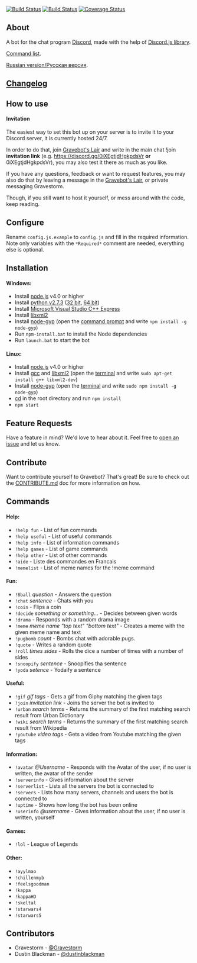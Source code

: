 
[![Build Status](https://david-dm.org/gravestorm/gravebot.svg)](https://david-dm.org/gravestorm/gravebot)
[![Build Status](https://travis-ci.org/Gravestorm/Gravebot.svg?branch=master)](https://travis-ci.org/Gravestorm/Gravebot)
[![Coverage Status](https://img.shields.io/coveralls/Gravestorm/Gravebot/master.svg)](https://coveralls.io/github/Gravestorm/Gravebot?branch=master)

## About
A bot for the chat program [Discord](https://discordapp.com/), made with the help of [Discord.js library](https://github.com/hydrabolt/discord.js).

[Command list](https://github.com/Gravestorm/Gravebot#commands).

[Russian version/Pусская версия](https://github.com/Gravestorm/GravebotRU).

## [Changelog](CHANGELOG.md)

## How to use
#### Invitation
The easiest way to set this bot up on your server is to invite it to your Discord server, it is currently hosted 24/7.

In order to do that, join [Gravebot's Lair](https://discord.gg/0iXEgtjdHgkpdsVr) and write in the main chat !join **invitation link** (e.g. https://discord.gg/0iXEgtjdHgkpdsVr **or** 0iXEgtjdHgkpdsVr), you may also test it there as much as you like.

If you have any questions, feedback or want to request features, you may also do that by leaving a message in the [Gravebot's Lair](https://discord.gg/0iXEgtjdHgkpdsVr), or private messaging Gravestorm.

Though, if you still want to host it yourself, or mess around with the code, keep reading.

## Configure

Rename `config.js.example` to `config.js` and fill in the required information. Note only variables with the `*Required*` comment are needed, everything else is optional.

## Installation
#### Windows:
- Install [node.js](https://nodejs.org/en/) v4.0 or higher
- Install [python v2.7.3](https://www.python.org) ([32 bit](https://www.python.org/ftp/python/2.7.3/python-2.7.3.msi), [64 bit](https://www.python.org/ftp/python/2.7.3/python-2.7.3.amd64.msi))
- Install [Microsoft Visual Studio C++ Express](http://go.microsoft.com/?linkid=9816758)
- Install [libxml2](ftp://ftp.zlatkovic.com/libxml/)
- Install [node-gyp](https://github.com/nodejs/node-gyp) (open the [command prompt](http://windows.microsoft.com/en-us/windows/command-prompt-faq) and write `npm install -g node-gyp`)
- Run `npm-install.bat` to install the Node dependencies
- Run `launch.bat` to start the bot

#### Linux:
- Install [node.js](https://nodejs.org/en/) v4.0 or higher
- Install [gcc](https://gcc.gnu.org) and [libxml2](http://www.xmlsoft.org/) (open the [terminal](http://www.howtogeek.com/140679/beginner-geek-how-to-start-using-the-linux-terminal/) and write `sudo apt-get install g++ libxml2-dev`)
- Install [node-gyp](https://github.com/nodejs/node-gyp) (open the [terminal](http://www.howtogeek.com/140679/beginner-geek-how-to-start-using-the-linux-terminal/) and write `sudo npm install -g node-gyp`)
- [cd](https://en.wikipedia.org/wiki/Cd_%28command%29) in the root directory and run `npm install`
- `npm start`

## Feature Requests

Have a feature in mind? We'd love to hear about it. Feel free to [open an issue](https://github.com/Gravestorm/Gravebot/issues/new) and let us know.

## Contribute

Want to contribute yourself to Gravebot? That's great! Be sure to check out the [CONTRIBUTE.md](CONTRIBUTE.md) doc for more information on how.

## Commands
#### Help:
- `!help fun` - List of fun commands
- `!help useful` - List of useful commands
- `!help info` - List of information commands
- `!help games` - List of game commands
- `!help other` - List of other commands
- `!aide` - Liste des commandes en Francais
- `!memelist` - List of meme names for the !meme command

#### Fun:
- `!8ball` *question* - Answers the question
- `!chat` *sentence* - Chats with you
- `!coin` - Flips a coin
- `!decide` *something or something...* - Decides between given words
- `!drama` - Responds with a random drama image
- `!meme` *meme name "top text" "bottom text"* -  Creates a meme with the given meme name and text
- `!pugbomb` *count* - Bombs chat with adorable pugs.
- `!quote` - Writes a random quote
- `!roll` *times sides* - Rolls the dice a number of times with a number of sides
- `!snoopify` *sentence* - Snoopifies tha sentence
- `!yoda` *setence* - Yodaify a sentence

#### Useful:
- `!gif` *gif tags* - Gets a gif from Giphy matching the given tags
- `!join` *invitation link* - Joins the server the bot is invited to
- `!urban` *search terms* - Returns the summary of the first matching search result from Urban Dictionary
- `!wiki` *search terms* - Returns the summary of the first matching search result from Wikipedia
- `!youtube` *video tags* - Gets a video from Youtube matching the given tags

#### Information:
- `!avatar` *@Username* - Responds with the Avatar of the user, if no user is written, the avatar of the sender
- `!serverinfo` - Gives information about the server
- `!serverlist` - Lists all the servers the bot is connected to
- `!servers` - Lists how many servers, channels and users the bot is connected to
- `!uptime` - Shows how long the bot has been online
- `!userinfo` *@username* - Gives information about the user, if no user is written, yourself

#### Games:
- `!lol` - League of Legends

#### Other:
- `!ayylmao`
- `!chillenmyb`
- `!feelsgoodman`
- `!kappa`
- `!kappaHD`
- `!skeltal`
- `!starwars4`
- `!starwars5`

## Contributors

- Gravestorm - [@Gravestorm](https://github.com/Gravestorm)
- Dustin Blackman - [@dustinblackman](https://github.com/dustinblackman)
